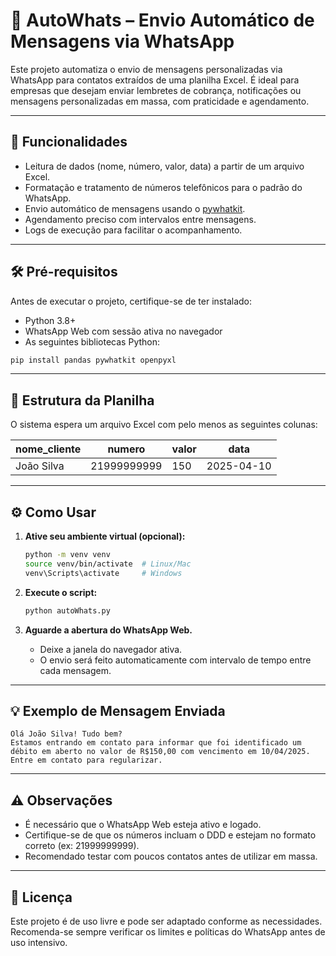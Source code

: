 # 📲 AutoWhats – Envio Automático de Mensagens via WhatsApp

Este projeto automatiza o envio de mensagens personalizadas via WhatsApp para contatos extraídos de uma planilha Excel. É ideal para empresas que desejam enviar lembretes de cobrança, notificações ou mensagens personalizadas em massa, com praticidade e agendamento.

---

## 🚀 Funcionalidades

- Leitura de dados (nome, número, valor, data) a partir de um arquivo Excel.
- Formatação e tratamento de números telefônicos para o padrão do WhatsApp.
- Envio automático de mensagens usando o [pywhatkit](https://github.com/Ankit404butfound/pywhatkit).
- Agendamento preciso com intervalos entre mensagens.
- Logs de execução para facilitar o acompanhamento.

---

## 🛠️ Pré-requisitos

Antes de executar o projeto, certifique-se de ter instalado:

- Python 3.8+
- WhatsApp Web com sessão ativa no navegador
- As seguintes bibliotecas Python:

```bash
pip install pandas pywhatkit openpyxl
```

---

## 📁 Estrutura da Planilha

O sistema espera um arquivo Excel com pelo menos as seguintes colunas:

| nome_cliente | numero      | valor | data       |
|--------------|-------------|-------|------------|
| João Silva   | 21999999999 | 150   | 2025-04-10 |

---

## ⚙️ Como Usar

1. **Ative seu ambiente virtual (opcional):**
   ```bash
   python -m venv venv
   source venv/bin/activate  # Linux/Mac
   venv\Scripts\activate     # Windows
   ```

2. **Execute o script:**
   ```bash
   python autoWhats.py
   ```

3. **Aguarde a abertura do WhatsApp Web.**
   - Deixe a janela do navegador ativa.
   - O envio será feito automaticamente com intervalo de tempo entre cada mensagem.

---

## 💡 Exemplo de Mensagem Enviada

```
Olá João Silva! Tudo bem?
Estamos entrando em contato para informar que foi identificado um débito em aberto no valor de R$150,00 com vencimento em 10/04/2025.
Entre em contato para regularizar.
```

---

## ⚠️ Observações

- É necessário que o WhatsApp Web esteja ativo e logado.
- Certifique-se de que os números incluam o DDD e estejam no formato correto (ex: 21999999999).
- Recomendado testar com poucos contatos antes de utilizar em massa.

---

## 📄 Licença

Este projeto é de uso livre e pode ser adaptado conforme as necessidades. Recomenda-se sempre verificar os limites e políticas do WhatsApp antes de uso intensivo.
